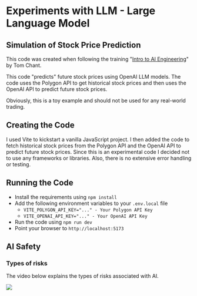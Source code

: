 # Experiments with LLM - Large Language Model
## Simulation of Stock Price Prediction
This code was created when following the training
"[Intro to AI Engineering](https://scrimba.com/learn/introtoaiengineering#)" by
Tom Chant.

This code "predicts" future stock prices using OpenAI LLM models. The code uses the Polygon API to get historical stock prices and then uses the OpenAI API to predict future stock prices.

Obviously, this is a toy example and should not be used for any real-world trading.

## Creating the Code
I used Vite to kickstart a vanilla JavaScript project. I then added the code to fetch historical stock prices from the Polygon API and the OpenAI API to predict future stock prices.
Since this is an experimental code I decided not to use any frameworks or libraries.
Also, there is no extensive error handling or testing.

## Running the Code
- Install the requirements using `npm install`
- Add the following environment variables to your `.env.local` file
    - `VITE_POLYGON_API_KEY="..." - Your Polygon API Key`
    - `VITE_OPENAI_API_KEY="..." - Your OpenAI API Key`
- Run the code using `npm run dev`
- Point your browser to `http://localhost:5173`

## AI Safety
### Types of risks
The video below explains the types of risks associated with AI.

<a href="https://www.youtube.com/watch?v=pYXy-A4siMw">
    <img  src="docs/risks.png">
</a>
